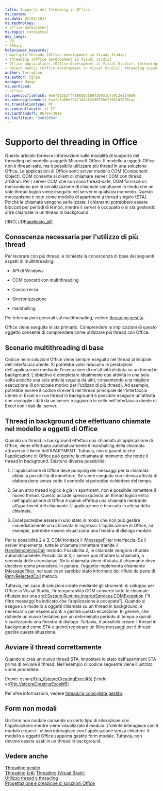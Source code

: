 ```yaml
---
title: Supporto del threading in Office
ms.custom: ''
ms.date: 02/02/2017
ms.technology:
- office-development
ms.topic: conceptual
dev_langs:
- VB
- CSharp
helpviewer_keywords:
- multiple threads [Office development in Visual Studio]
- threading [Office development in Visual Studio]
- Office applications [Office development in Visual Studio], threading support
- object models [Office development in Visual Studio], threading support
author: TerryGLee
ms.author: tglee
manager: douge
ms.workload:
- office
ms.openlocfilehash: 966f012b2ff4860205186410951b759c2e214668
ms.sourcegitcommit: 0aafcfa08ef74f162af2e5079be77061d7885cac
ms.translationtype: MT
ms.contentlocale: it-IT
ms.lasthandoff: 06/04/2018
ms.locfileid: "34693084"
---
```

# <a name="threading-support-in-office"></a>Supporto del threading in Office
  Questo articolo fornisce informazioni sulle modalità di supporto del threading nel modello a oggetti Microsoft Office. Il modello a oggetti Office non è thread-safe, ma è possibile utilizzare più thread in una soluzione Office. Le applicazioni di Office sono server modello COM (Component Object). COM consente ai client di chiamare server COM con thread arbitrari. Per i server COM che non sono thread-safe, COM fornisce un meccanismo per la serializzazione di chiamate simultanee in modo che un solo thread logico viene eseguito nel server in qualsiasi momento. Questo meccanismo è noto come modello di apartment a thread singolo (STA). Poiché le chiamate vengono serializzate, i chiamanti potrebbero essere bloccati per periodi di tempo, mentre il server è occupato o si sta gestendo altre chiamate in un thread in background.  
  
 [!INCLUDE[appliesto_all](../vsto/includes/appliesto-all-md.md)]  
  
## <a name="knowledge-required-when-using-multiple-threads"></a>Conoscenza necessaria per l'utilizzo di più thread  
 Per lavorare con più thread, è richiesta la conoscenza di base dei seguenti aspetti di multithreading:  
  
-   API di Windows  
  
-   COM concetti con multithreading  
  
-   Concorrenza  
  
-   Sincronizzazione  
  
-   marshalling  
  
 Per informazioni generali sul multithreading, vedere [threading gestito](/dotnet/standard/threading/).  
  
 Office viene eseguita in sta primario. Comprendere le implicazioni di questo oggetto consente di comprendere come utilizzare più thread con Office.  
  
## <a name="basic-multithreading-scenario"></a>Scenario multithreading di base  
 Codice nelle soluzioni Office viene sempre eseguito nel thread principale dell'interfaccia utente. Si potrebbe voler riducono le prestazioni dell'applicazione mediante l'esecuzione di un'attività distinta su un thread in background. L'obiettivo è completare idealmente due attività in una sola volta anziché una sola attività seguita da altri, consentendo una migliore esecuzione (il principale motivo per l'utilizzo di più thread). Ad esempio, potrebbe essere il codice di eventi nel thread principale dell'interfaccia utente di Excel e in un thread in background è possibile eseguire un'attività che raccoglie i dati da un server e aggiorna le celle nell'interfaccia utente di Excel con i dati dal server.  
  
## <a name="background-threads-that-call-into-the-office-object-model"></a>Thread in background che effettuano chiamate nel modello a oggetti di Office  
 Quando un thread in background effettua una chiamata all'applicazione di Office, viene effettuato automaticamente il marshalling della chiamata attraverso il limite dell'APARTMENT. Tuttavia, non è garantito che l'applicazione di Office può gestire la chiamata al momento che rende il thread in background. Esistono diverse possibilità:  
  
1.  L'applicazione di Office deve pumping dei messaggi per la chiamata abbia la possibilità di immettere. Se viene eseguito con intensa attività di elaborazione senza cede il controllo si potrebbe richiedere del tempo.  
  
2.  Se un altro thread logico è già in apartment, non è possibile immettere il nuovo thread. Questo accade spesso quando un thread logico entra nell'applicazione di Office e quindi effettua una chiamata rientrante all'apartment del chiamante. L'applicazione è bloccato in attesa della chiamata.  
  
3.  Excel potrebbe essere in uno stato in modo che non può gestire immediatamente una chiamata in ingresso. L'applicazione di Office, ad esempio, potrebbe essere visualizzata una finestra di dialogo modale.  
  
 Per le possibilità 2 e 3, COM fornisce il [IMessageFilter](http://msdn.microsoft.com/en-us/e12d48c0-5033-47a8-bdcd-e94c49857248) interfaccia. Se il server implementa, tutte le chiamate immettere tramite il [HandleIncomingCall](http://msdn.microsoft.com/en-us/7e31b518-ef4f-4bdd-b5c7-e1b16383a5be) metodo. Possibilità 2, le chiamate vengono rifiutate automaticamente. Possibilità di 3, il server può rifiutare la chiamata, a seconda delle circostanze. Se la chiamata viene rifiutata, il chiamante deve decidere come procedere. In genere, l'oggetto implementa chiamante [IMessageFilter](http://msdn.microsoft.com/en-us/e12d48c0-5033-47a8-bdcd-e94c49857248), nel qual caso sarebbe stato informato del rifiuto da parte di [RetryRejectedCall](http://msdn.microsoft.com/en-us/3f800819-2a21-4e46-ad15-f9594fac1a3d) metodo.  
  
 Tuttavia, nel caso di soluzioni create mediante gli strumenti di sviluppo per Office in Visual Studio, l'interoperabilità COM converte tutte le chiamate rifiutate per una <xref:System.Runtime.InteropServices.COMException> ("il filtro messaggi ha indicato che l'applicazione è occupata"). Quando si esegue un modello a oggetti chiamata su un thread in background, è necessario per essere pronti a gestire questa eccezione. In genere, che richiede un nuovo tentativo per un determinato periodo di tempo e quindi visualizzando una finestra di dialogo. Tuttavia, è possibile creare il thread in background come STA e quindi registrare un filtro messaggi per il thread gestire questa situazione.  
  
## <a name="start-the-thread-correctly"></a>Avviare il thread correttamente  
 Quando si crea un nuovo thread STA, impostare lo stato dell'apartment STA prima di avviare il thread. Nell'esempio di codice seguente viene illustrato come procedere.  
  
 [!code-csharp[Trin_VstcoreCreatingExcel#5](../vsto/codesnippet/CSharp/Trin_VstcoreCreatingExcelCS/ThisWorkbook.cs#5)]
 [!code-vb[Trin_VstcoreCreatingExcel#5](../vsto/codesnippet/VisualBasic/Trin_VstcoreCreatingExcelVB/ThisWorkbook.vb#5)]  
  
 Per altre informazioni, vedere [threading consigliate gestito](/dotnet/standard/threading/managed-threading-best-practices).  
  
## <a name="modeless-forms"></a>Form non modali  
 Un form non modale consente un certo tipo di interazione con l'applicazione mentre viene visualizzato il modulo. L'utente interagisce con il modulo e quest ' ultimo interagisce con l'applicazione senza chiudere. Il modello a oggetti Office supporta gestito form modale. Tuttavia, non devono essere usati in un thread in background.  
  
## <a name="see-also"></a>Vedere anche  
 [Threading gestito](/dotnet/standard/threading/)  
 [Threading (c#)](/dotnet/csharp/programming-guide/concepts/threading/index) [Threading (Visual Basic)](/dotnet/visual-basic/programming-guide/concepts/threading/index)   
 [Utilizzo thread e threading](/dotnet/standard/threading/using-threads-and-threading)   
 [Progettazione e creazione di soluzioni Office](../vsto/designing-and-creating-office-solutions.md)  
  
  